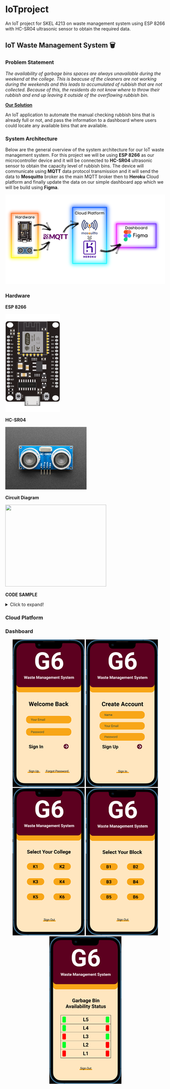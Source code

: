 # IoTproject
An IoT project for SKEL 4213 on waste management system using ESP 8266 with HC-SR04 ultrasonic sensor to obtain the required data.
## IoT Waste Management System 🗑️ 
### Problem Statement

*The availability of garbage bins spaces are always unavailable during the weekend at the college. This is beacuse of the cleaners are not working during the weekends and this leads to accumulated of rubbish that are not collected. Because of this, the residents do not know where to throw their rubbish and end up leaving it outside of the overflowing rubbish bin.* 

<strong><ins>Our Solution</ins></strong>

An IoT application to automate the manual checking rubbish bins that is already full or not, and pass the information to a dashboard where users could locate any available bins that are available.

### System Architecture

Below are the general overview of the system architecture for our IoT waste management system. For this project we will be using **ESP 8266** as our microcontroller device and it will be connected to **HC-SR04** ultrasonic sensor to obtain the capacity level of rubbish bins. The device will communicate using **MQTT** data protocol transmission and it will send the data to **Mosquitto** broker as the main MQTT broker then to **Heroku** Cloud platform and finally update the data on our simple dashboard app which we will be build using **Figma**. 

<img src="Images/system_arc.png">

### Hardware
<strong>ESP 8266</strong>

<img src="Images/esp8266.png" width="173" height="308">

<strong>HC-SR04</strong>

<img src="Images/hc_sr04.jpg" width="256" height="197">

<strong>Circuit Diagram</strong>

<img src="https://i0.wp.com/randomnerdtutorials.com/wp-content/uploads/2021/06/ESP8266-Ultrasonic-Sensor-Wiring-Fritzing-Diagram.png?w=738&quality=100&strip=all&ssl=1" width="318" height="258">

<strong>CODE SAMPLE</strong>

<details>
  <summary>Click to expand!</summary>
</details>


### Cloud Platform

### Dashboard

<p align="center">

<img src="Images/1. Sign In Page.png" width="227" height="465">
<img src="Images/2. Sign Up Page.png" width="227" height="465">
<img src="Images/3. Select College Page.png" width="227" height="465">
<img src="Images/4. Select Block Page.png" width="227" height="465">
<img src="Images/5. Status Page.png" width="227" height="465">

</p>
